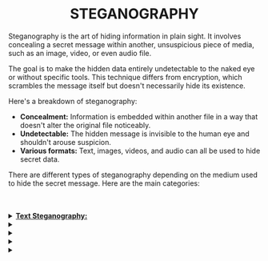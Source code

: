 <h1 align="center"><b>STEGANOGRAPHY</b></h1>

Steganography is the art of hiding information in plain sight. It involves concealing a secret message within another, unsuspicious piece of media, such as an image, video, or even audio file. 

The goal is to make the hidden data entirely undetectable to the naked eye or without specific tools. This technique differs from encryption, which scrambles the message itself but doesn't necessarily hide its existence.

Here's a breakdown of steganography:

* **Concealment:** Information is embedded within another file in a way that doesn't alter the original file noticeably.
* **Undetectable:** The hidden message is invisible to the human eye and shouldn't arouse suspicion.
* **Various formats:** Text, images, videos, and audio can all be used to hide secret data.

There are different types of steganography depending on the medium used to hide the secret message. Here are the main categories:




<!-- <br>

## Background Context -->


<!-- <br>
<hr>
<h3><a href=>Notes</a></h3>
<hr> -->

<br>
<br>


<details>
<summary><b><a href=" ">Text Steganography:</a></b></summary><br>

This involves hiding information within text files. Common techniques include:
    * **Line shift steganography:**  Adding extra spaces or line breaks between words to encode a message.
    * **Word shift steganography:** Replacing words with synonyms based on a pre-defined scheme.

<br><p align="center">※※※※※※※※※※※※</p><br>
</details>


<details>
<summary><b><a href=" "> </a></b></summary><br>


<br><p align="center">※※※※※※※※※※※※</p><br>
</details>


<details>
<summary><b><a href=" "> </a></b></summary><br>


<br><p align="center">※※※※※※※※※※※※</p><br>
</details>


<details>
<summary><b><a href=" "> </a></b></summary><br>


<br><p align="center">※※※※※※※※※※※※</p><br>
</details>


<details>
<summary><b><a href=" "> </a></b></summary><br>


<br><p align="center">※※※※※※※※※※※※</p><br>
</details>


<!-- <br>

**man or help:**
- `` -->

<br>

